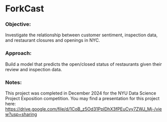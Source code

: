 # ForkCast
### Objective: 
Investigate the relationship between customer sentiment, inspection data, and restaurant closures and openings in NYC.
### Approach: 
Build a model that predicts the open/closed status of restaurants given their review and inspection data.

### Notes:
This project was completed in December 2024 for the NYU Data Science Project Exposition competition. You may find a presentation for this project here: https://drive.google.com/file/d/1CoB_z5Od31PplDhX3fPEuCvy7ZWJ_Mj-/view?usp=sharing
